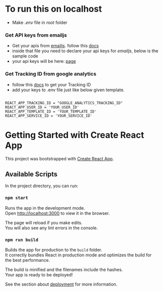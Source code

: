 # To run this on localhost

- Make _.env_ file in root folder
<!-- to get api keys -->

### Get API keys from emailjs

- Get your apis from [emailjs](https://www.emailjs.com/).
  follow this [docs](https://www.emailjs.com/docs)
- inside that file you need to declare your api keys for _emailjs_, below is the sample code
- your api keys will be here: [page](https://dashboard.emailjs.com/admin/integration)
<!-- to get google analytics tracking id -->

### Get Tracking ID from google analytics

- follow this [docs](https://support.google.com/analytics/answer/10269537?ref_topic=1009620) to get your Tracking ID
- add your keys to .env file just like below given template.

```

REACT_APP_TRACKING_ID = "GOOGLE_ANALYTICS_TRACKING_ID"
REACT_APP_USER_ID = 'YOUR_USER_ID'
REACT_APP_TEMPLATE_ID = 'YOUR_TEMPLATE_ID'
REACT_APP_SERVICE_ID = 'YOUR_SERVICE_ID'

```

# Getting Started with Create React App

This project was bootstrapped with [Create React App](https://github.com/facebook/create-react-app).

## Available Scripts

In the project directory, you can run:

### `npm start`

Runs the app in the development mode.\
Open [http://localhost:3000](http://localhost:3000) to view it in the browser.

The page will reload if you make edits.\
You will also see any lint errors in the console.

### `npm run build`

Builds the app for production to the `build` folder.\
It correctly bundles React in production mode and optimizes the build for the best performance.

The build is minified and the filenames include the hashes.\
Your app is ready to be deployed!

See the section about [deployment](https://facebook.github.io/create-react-app/docs/deployment) for more information.
